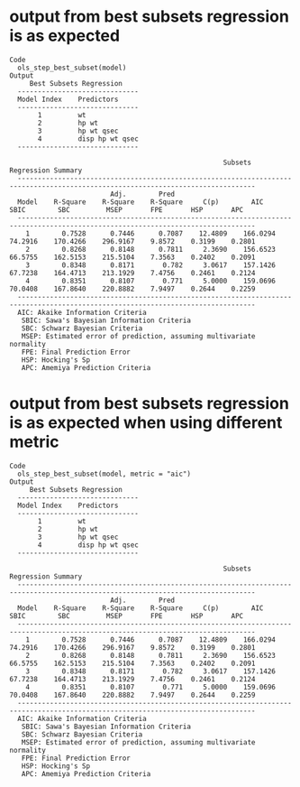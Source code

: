 # output from best subsets regression is as expected

    Code
      ols_step_best_subset(model)
    Output
         Best Subsets Regression    
      ------------------------------
      Model Index    Predictors
      ------------------------------
           1         wt              
           2         hp wt           
           3         hp wt qsec      
           4         disp hp wt qsec 
      ------------------------------
      
                                                         Subsets Regression Summary                                                    
      ---------------------------------------------------------------------------------------------------------------------------------
                             Adj.        Pred                                                                                           
      Model    R-Square    R-Square    R-Square     C(p)        AIC        SBIC        SBC         MSEP       FPE       HSP       APC  
      ---------------------------------------------------------------------------------------------------------------------------------
        1        0.7528      0.7446      0.7087    12.4809    166.0294    74.2916    170.4266    296.9167    9.8572    0.3199    0.2801 
        2        0.8268      0.8148      0.7811     2.3690    156.6523    66.5755    162.5153    215.5104    7.3563    0.2402    0.2091 
        3        0.8348      0.8171       0.782     3.0617    157.1426    67.7238    164.4713    213.1929    7.4756    0.2461    0.2124 
        4        0.8351      0.8107       0.771     5.0000    159.0696    70.0408    167.8640    220.8882    7.9497    0.2644    0.2259 
      ---------------------------------------------------------------------------------------------------------------------------------
      AIC: Akaike Information Criteria 
       SBIC: Sawa's Bayesian Information Criteria 
       SBC: Schwarz Bayesian Criteria 
       MSEP: Estimated error of prediction, assuming multivariate normality 
       FPE: Final Prediction Error 
       HSP: Hocking's Sp 
       APC: Amemiya Prediction Criteria 
      

# output from best subsets regression is as expected when using different metric

    Code
      ols_step_best_subset(model, metric = "aic")
    Output
         Best Subsets Regression    
      ------------------------------
      Model Index    Predictors
      ------------------------------
           1         wt              
           2         hp wt           
           3         hp wt qsec      
           4         disp hp wt qsec 
      ------------------------------
      
                                                         Subsets Regression Summary                                                    
      ---------------------------------------------------------------------------------------------------------------------------------
                             Adj.        Pred                                                                                           
      Model    R-Square    R-Square    R-Square     C(p)        AIC        SBIC        SBC         MSEP       FPE       HSP       APC  
      ---------------------------------------------------------------------------------------------------------------------------------
        1        0.7528      0.7446      0.7087    12.4809    166.0294    74.2916    170.4266    296.9167    9.8572    0.3199    0.2801 
        2        0.8268      0.8148      0.7811     2.3690    156.6523    66.5755    162.5153    215.5104    7.3563    0.2402    0.2091 
        3        0.8348      0.8171       0.782     3.0617    157.1426    67.7238    164.4713    213.1929    7.4756    0.2461    0.2124 
        4        0.8351      0.8107       0.771     5.0000    159.0696    70.0408    167.8640    220.8882    7.9497    0.2644    0.2259 
      ---------------------------------------------------------------------------------------------------------------------------------
      AIC: Akaike Information Criteria 
       SBIC: Sawa's Bayesian Information Criteria 
       SBC: Schwarz Bayesian Criteria 
       MSEP: Estimated error of prediction, assuming multivariate normality 
       FPE: Final Prediction Error 
       HSP: Hocking's Sp 
       APC: Amemiya Prediction Criteria 
      

